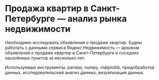 # Продажа квартир в Санкт-Петербурге — анализ рынка недвижимости

Необходимо исследовать объявления о продаже квартир. Будем работать с данными сервиса Яндекс.Недвижимость — архивом объявлений о продаже квартир в Санкт-Петербурге и соседних населённых пунктов за несколько лет. 

Используемые инструменты: pandas, numpy, matplotlib, предобработка данных, исследовательский анализ данных, визуализация данных.
